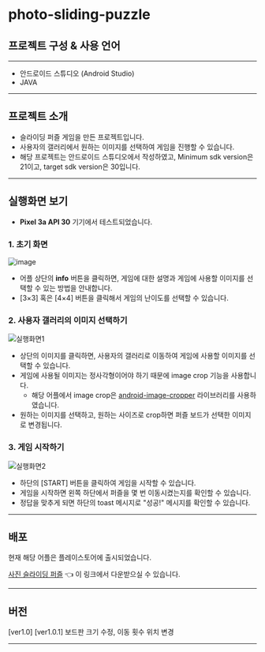 # photo-sliding-puzzle

## 프로젝트 구성 & 사용 언어

***

- 안드로이드 스튜디오 (Android Studio)
- JAVA

***

## 프로젝트 소개

- 슬라이딩 퍼즐 게임을 만든 프로젝트입니다.
- 사용자의 갤러리에서 원하는 이미지를 선택하여 게임을 진행할 수 있습니다.
- 해당 프로젝트는 안드로이드 스튜디오에서 작성하였고, Minimum sdk version은 21이고, target sdk version은 30입니다.

***

## 실행화면 보기

- __Pixel 3a API 30__ 기기에서 테스트되었습니다.

### 1. 초기 화면
![image](https://user-images.githubusercontent.com/71871348/117125598-b538c280-add4-11eb-893f-7f3ec599e256.png)
- 어플 상단의 __info__ 버튼을 클릭하면, 게임에 대한 설명과 게임에 사용할 이미지를 선택할 수 있는 방법을 안내합니다.
- [3×3] 혹은 [4×4] 버튼을 클릭해서 게임의 난이도를 선택할 수 있습니다.


### 2. 사용자 갤러리의 이미지 선택하기

![실행화면1](https://user-images.githubusercontent.com/71871348/117126202-66d7f380-add5-11eb-97ac-98ccdc9136a7.gif)

- 상단의 이미지를 클릭하면, 사용자의 갤러리로 이동하여 게임에 사용할 이미지를 선택할 수 있습니다.
- 게임에 사용될 이미지는 정사각형이어야 하기 때문에 image crop 기능을 사용합니다.
  - 해당 어플에서 image crop은 [android-image-cropper](https://github.com/ArthurHub/Android-Image-Cropper) 라이브러리를 사용하였습니다.
- 원하는 이미지를 선택하고, 원하는 사이즈로 crop하면 퍼즐 보드가 선택한 이미지로 변경됩니다.

### 3. 게임 시작하기

![실행화면2](https://user-images.githubusercontent.com/71871348/117126678-11501680-add6-11eb-88fd-87e5bc6e50a9.gif)

- 하단의 [START] 버튼을 클릭하여 게임을 시작할 수 있습니다.
- 게임을 시작하면 왼쪽 하단에서 퍼즐을 몇 번 이동시켰는지를 확인할 수 있습니다.
- 정답을 맞추게 되면 하단의 toast 메시지로 "성공!" 메시지를 확인할 수 있습니다.

***

## 배포

현재 해당 어플은 플레이스토어에 출시되었습니다.

[사진 슬라이딩 퍼즐](https://play.google.com/store/apps/details?id=com.slidingpuzzle.photoslidingpuzzle) 👈 이 링크에서 다운받으실 수 있습니다.

***

## 버전

[ver1.0]
[ver1.0.1] 보드판 크기 수정, 이동 횟수 위치 변경

***
